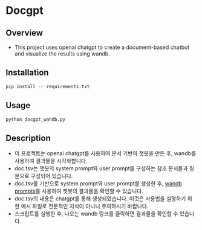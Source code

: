# Docgpt
## Overview
- This project uses openai chatgpt to create a document-based chatbot and visualize the results using wandb.

## Installation

```bash
pip install -r requirements.txt
```

## Usage

```python
python docgpt_wandb.py
```

## Description
- 이 프로젝트는 openai chatgpt를 사용하여 문서 기반의 챗봇을 만든 후, wandb를 사용하여 결과물을 시각화합니다.
- doc.tsv는 챗봇의 system prompt와 user prompt를 구성하는 참조 문서들과 질문으로 구성되어 있습니다.
- doc.tsv를 기반으로 system prompt와 user prompt를 생성한 후, [wandb prompts](https://docs.wandb.ai/guides/prompts?_gl=1*1omyst2*_ga*NTk5NTE1MzU3LjE2ODA3NTY0NTc.*_ga_JH1SJHJQXJ*MTY5MjU3OTc3Mi43MC4wLjE2OTI1Nzk3NzMuNTkuMC4w)를 사용하여 챗봇의 결과물을 확인할 수 있습니다.
- doc.tsv의 내용은 chatgpt를 통해 생성되었습니다. 이것은 사용법을 설명하기 위한 예시 파일로 전문적인 지식이 아니니 주의하시기 바랍니다.
- 스크립트를 실행한 후, 나오는 wandb 링크를 클릭하면 결과물을 확인할 수 있습니다.